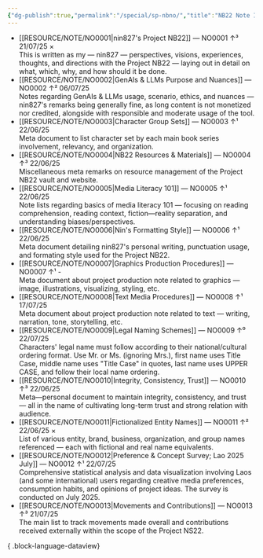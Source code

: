 ```yaml
---
{"dg-publish":true,"permalink":"/special/sp-nbno/","title":"NB22 Note Index","tags":["-special"]}
---
```


- [[RESOURCE/NOTE/NO0001\|nin827's Project NB22]] — NO0001 ↑³ 21/07/25 ×<br>This is written as my — nin827 — perspectives, visions, experiences, thoughts, and directions with the Project NB22 — laying out in detail on what, which, why, and how should it be done.
- [[RESOURCE/NOTE/NO0002\|GenAIs & LLMs Purpose and Nuances]] — NO0002 ↑² 06/07/25<br>Notes regarding GenAIs & LLMs usage, scenario, ethics, and nuances — nin827's remarks being generally fine, as long content is not monetized nor credited, alongside with responsible and moderate usage of the tool.
- [[RESOURCE/NOTE/NO0003\|Character Group Sets]] — NO0003 ↑¹ 22/06/25<br>Meta document to list character set by each main book series involvement, relevancy, and organization.
- [[RESOURCE/NOTE/NO0004\|NB22 Resources & Materials]] — NO0004 ↑³ 22/06/25<br>Miscellaneous meta remarks on resource management of the Project NB22 vault and website.
- [[RESOURCE/NOTE/NO0005\|Media Literacy 101]] — NO0005 ↑¹ 22/06/25<br>Note lists regarding basics of media literacy 101 — focusing on reading comprehension, reading context, fiction—reality separation, and understanding biases/perspectives.
- [[RESOURCE/NOTE/NO0006\|Nin's Formatting Style]] — NO0006 ↑¹ 22/06/25<br>Meta document detailing nin827's personal writing, punctuation usage, and formating style used for the Project NB22.
- [[RESOURCE/NOTE/NO0007\|Graphics Production Procedures]] — NO0007 ↑¹ \-<br>Meta document about project production note related to graphics — image, illustrations, visualizing, styling, etc.
- [[RESOURCE/NOTE/NO0008\|Text Media Procedures]] — NO0008 ↑¹ 17/07/25<br>Meta document about project production note related to text — writing, narration, tone, storytelling, etc.
- [[RESOURCE/NOTE/NO0009\|Legal Naming Schemes]] — NO0009 ↑⁰ 22/07/25<br>Characters' legal name must follow according to their national/cultural ordering format. Use Mr. or Ms. (ignoring Mrs.), first name uses Title Case, middle name uses "Title Case" in quotes, last name uses UPPER CASE, and follow their local name ordering.
- [[RESOURCE/NOTE/NO0010\|Integrity, Consistency, Trust]] — NO0010 ↑³ 22/06/25<br>Meta—personal document to maintain integrity, consistency, and trust — all in the name of cultivating long-term trust and strong relation with audience.
- [[RESOURCE/NOTE/NO0011\|Fictionalized Entity Names]] — NO0011 ↑² 22/06/25 ×<br>List of various entity, brand, business, organization, and group names referenced — each with fictional and real name equivalents.
- [[RESOURCE/NOTE/NO0012\|Preference & Concept Survey; Lao 2025 July]] — NO0012 ↑¹ 22/07/25<br>Comprehensive statistical analysis and data visualization involving Laos (and some international) users regarding creative media preferences, consumption habits, and opinions of project ideas. The survey is conducted on July 2025.
- [[RESOURCE/NOTE/NO0013\|Movements and Contributions]] — NO0013 ↑³ 21/07/25<br>The main list to track movements made overall and contributions received externally within the scope of the Project NS22.

{ .block-language-dataview}
